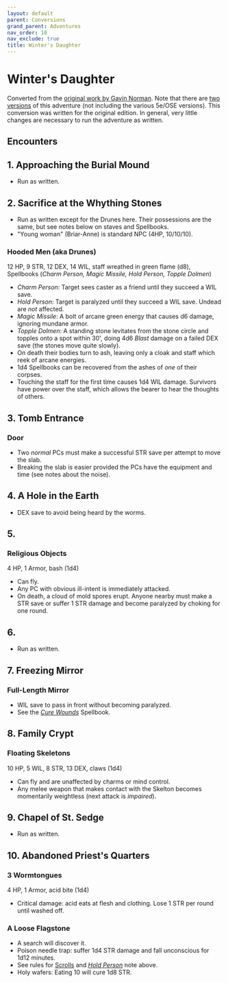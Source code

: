 ```yaml
---
layout: default
parent: Conversions
grand_parent: Adventures
nav_order: 10
nav_exclude: true
title: Winter's Daughter
---
```


# Winter's Daughter

Converted from the [original work by Gavin Norman](https://necroticgnome.com/products/dolmenwood-winters-daughter). Note that there are [two versions](https://necroticgnome.com/blogs/news/winters-daughter) of this adventure (not including the various 5e/OSE versions). This conversion was written for the original edition. In general, very little changes are necessary to run the adventure as written.

## Encounters

## 1. Approaching the Burial Mound
- Run as written.

## 2. Sacrifice at the Whything Stones
- Run as written except for the Drunes here. Their possessions are the same, but see notes below on staves and Spellbooks.
- "Young woman" (Briar-Anne) is standard NPC (4HP, 10/10/10).

### Hooded Men (aka Drunes)
12 HP, 9 STR, 12 DEX, 14 WIL, staff wreathed in green flame (d8), Spellbooks (_Charm Person, Magic Missile, Hold Person, Topple Dolmen_)  
- _Charm Person_: Target sees caster as a friend until they succeed a WIL save.
- _Hold Person_: Target is paralyzed until they succeed a WIL save. Undead are _not_ affected.
- _Magic Missile_: A bolt of arcane green energy that causes d6 damage, ignoring mundane armor.
- _Topple Dolmen_: A standing stone levitates from the stone circle and topples onto a spot within 30', doing 4d6 _Blast_ damage on a failed DEX save (the stones move quite slowly).
- On death their bodies turn to ash, leaving only a cloak and staff which reek of arcane energies.
- 1d4 Spellbooks can be recovered from the ashes of _one_ of their corpses.
- Touching the staff for the first time causes 1d4 WIL damage. Survivors have power over the staff, which allows the bearer to hear the thoughts of others.

## 3. Tomb Entrance
### Door
- Two _normal_ PCs must make a successful STR save per attempt to move the slab.
- Breaking the slab is easier provided the PCs have the equipment and time (see notes about the noise).

## 4. A Hole in the Earth
- DEX save to avoid being heard by the worms.

## 5.
### Religious Objects
4 HP, 1 Armor, bash (1d4)
- Can fly.
- Any PC with obvious ill-intent is immediately attacked.
- On death, a cloud of mold spores erupt. Anyone nearby must make a STR save or suffer 1 STR damage and become paralyzed by choking for one round.

## 6.
- Run as written.

## 7. Freezing Mirror
### Full-Length Mirror
- WIL save to pass in front without becoming paralyzed.
- See the _[Cure Wounds](/cairn-srd#100-spells)_ Spellbook.

## 8. Family Crypt
### Floating Skeletons
10 HP, 5 WIL, 8 STR, 13 DEX, claws (1d4)
- Can fly and are unaffected by charms or mind control.
- Any melee weapon that makes contact with the Skelton becomes momentarily weightless (next attack is _impaired_).

## 9. Chapel of St. Sedge
- Run as written.

## 10. Abandoned Priest's Quarters
### 3 Wormtongues
4 HP, 1 Armor, acid bite (1d4)
- Critical damage: acid eats at flesh and clothing. Lose 1 STR per round until washed off.

### A Loose Flagstone
- A search will discover it.
- Poison needle trap: suffer 1d4 STR damage and fall unconscious for 1d12 minutes.
- See rules for [Scrolls](/cairn-srd/#magic) and [_Hold Person_](/adventures/conversions/winters-daughter/#hooded-men-aka-drunes) note above.
- Holy wafers: Eating 10 will cure 1d8 STR.
